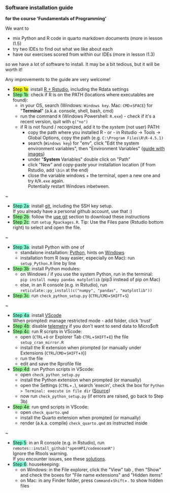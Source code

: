 ### Software installation guide

**for the course 'Fundamentals of Programming'**

We want to  

- mix Python and R code in quarto markdown documents (more in lesson I1.5)
- try two IDEs to find out what we like about each
- have our exercises scored from within our IDEs (more in lesson I1.3)

so we have a lot of software to install. It may be a bit tedious, but it will be worth it!  

Any improvements to the guide are very welcome!

- <mark>Step 1a</mark>: install [R + Rstudio](https://bookdown.org/brry/course/install.html), including the Rdata settings
- <span style="background-color:palegreen">Step 1b</span>: check if R is on the PATH (locations where executables are found):  
  - in your OS, search (Windows: `Windows key`. Mac: `CMD`+`SPACE`) for "**Terminal**" (a.k.a. console, shell, bash, cmd)  
  - run the command `R` (Windows Powershell: `R.exe`) - check if it's a recent version, quit with `q("no")`
  - if R is not found / recognized, add it to the _system_ (not user) PATH:
    - copy the path where you installed R  -  or  - in Rstudio -> Tools -> Global Options, copy the path (e.g. `C:\Program Files\R\R-4.5.1)` 
    - search (`Windows key`)  for "env", click "Edit the system environment variables", then "Environment Variables" ([guide with images](https://www.architectryan.com/2018/03/17/add-to-the-path-on-windows-10/))
    - under "**System** Variables" double click on "Path"
    - click "New" and copy-paste your installation location (if from Rstudio, add `\bin` at the end)
    - close the variable windows + the terminal, open a new one and try `R`/`R.exe` again.  
      Potentially restart Windows inbetween.

 ~

- <span style="background-color:aquamarine">Step 2a</span>: install [git](https://bookdown.org/brry/course/git.html), including the SSH key setup.  
  If you already have a personal github account, use that :)
- <span style="background-color:palegreen">Step 2b</span>: follow the [use git](https://bookdown.org/brry/course/git.html#use-git) section to download these instructions
- <span style="background-color:palegreen">Step 2c</span>: run `setup_Rpackages.R`. Tip: Use the Files pane (Rstudio bottom right) to select and open the file.

~

- <span style="background-color:aquamarine">Step 3a</span>: install Python with one of
  - standalone installation: [Python](https://www.python.org/downloads/), hints on [Windows](https://docs.python.org/using/windows.html)
  - installation from R (way easier, especially on Mac): run `setup_Python.R` line by line
- <span style="background-color:palegreen">Step 3b</span>: install Python modules:
  - on Windows / if you use the system Python, run in the terminal:  
    `pip install numpy pandas matplotlib` (pip3 instead of pip on Mac)
  - else, in an R console (e.g. in Rstudio), run  
    `reticulate::py_install(c("numpy", "pandas", "matplotlib"))`
- <span style="background-color:palegreen">Step 3c</span>: run `check_python_setup.py` (`CTRL`/`CMD`+`SHIFT`+`S`)

~

- <span style="background-color:aquamarine">Step 4a</span>: install [VScode](https://code.visualstudio.com/Download)  
  When prompted: manage restricted mode - add folder, click 'trust'
- <span style="background-color:palegreen">Step 4b</span>: disable [telemetry](https://www.roboleary.net/tools/2022/04/20/vscode-telemetry.html) if you don't want to send data to Micro$oft
- <span style="background-color:palegreen">Step 4c</span>: run R scripts in VScode:
  - open (`CTRL`+`O` or Explorer Tab `CTRL`+`SHIFT`+`E`) the file `setup_cran_mirror.R`
  - install the R extension when prompted (or manually under Extensions (`CTRL`/`CMD`+`SHIFT`+`X`))
  - run the file
  - edit and save the Rprofile file
- <span style="background-color:palegreen">Step 4d</span>: run Python scripts in VScode:
  - open `check_python_setup.py`
  - install the Python extension when prompted (or manually)
  - open the Settings (`CTRL`+`,`), search 'execin', check the box for `Python > Terminal: execute in file dir` ([Source](https://stackoverflow.com/a/65835091))
  - now run `check_python_setup.py` (if errors are raised, go back to Step 3b)
- <span style="background-color:palegreen">Step 4e</span>: run qmd scripts in VScode:
  - open `check_quarto.qmd` 
  - install the Quarto extension when prompted (or manually)
  - render (a.k.a. compile) `check_quarto.qmd` as instructed inside

~

- <span style="background-color:aquamarine">Step 5</span>: in an R console (e.g. in Rstudio), run `remotes::install_github("openHPI/codeoceanR")`  
  Ignore the Rtools warning.  
  If you encounter issues, see these [solutions](https://github.com/openHPI/codeoceanR#issues).
- <span style="background-color:aquamarine">Step 6</span>: housekeeping:
  - on Windows: in the File explorer, click the "View" tab , then "Show" and check the boxes for "File name extensions" and "Hidden items"
  - on Mac: in any Finder folder, press `Command`+`Shift`+`.` to  show hidden files
